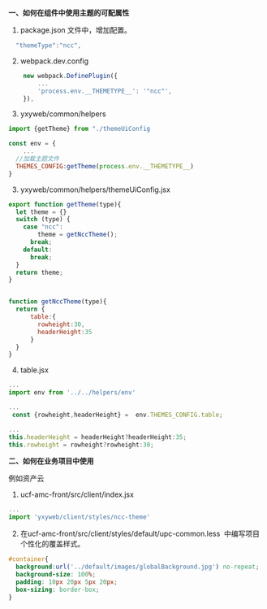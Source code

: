 **一、如何在组件中使用主题的可配属性**

1. package.json 文件中，增加配置。

```javascript
  "themeType":"ncc",
```

2. webpack.dev.config

```javascript
    new webpack.DefinePlugin({
		...
        'process.env.__THEMETYPE__': '"ncc"',
    }),

```


3. yxyweb/common/helpers
```javascript
import {getTheme} from "./themeUiConfig

const env = {  
	...
  //加载主题文件
  THEMES_CONFIG:getTheme(process.env.__THEMETYPE__)
}
```


3. yxyweb/common/helpers/themeUiConfig.jsx

```javascript
export function getTheme(type){
  let theme = {}
  switch (type) {
    case "ncc":
        theme = getNccTheme();
      break;
    default:
      break;
  }
  return theme;
}


function getNccTheme(type){
  return {
      table:{
        rowheight:30,
        headerHeight:35
      }
  }
}
```

4. table.jsx

```javascript
...
import env from '../../helpers/env'

...
 const {rowheight,headerHeight} =  env.THEMES_CONFIG.table;

...
this.headerHeight = headerHeight?headerHeight:35;
this.rowheight = rowheight?rowheight:30;

```

**二、如何在业务项目中使用**

例如资产云

1. ucf-amc-front/src/client/index.jsx

```javascript
...
import 'yxyweb/client/styles/ncc-theme'

```

2. 在ucf-amc-front/src/client/styles/default/upc-common.less  中编写项目个性化的覆盖样式。
```css
#container{
  background:url('../default/images/globalBackground.jpg') no-repeat;
  background-size: 100%;
  padding: 10px 20px 5px 20px;
  box-sizing: border-box;
}
```

